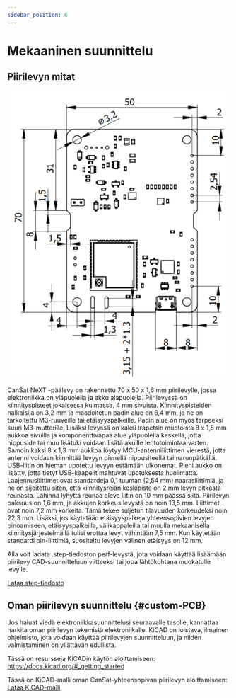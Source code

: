 ```yaml
---
sidebar_position: 6
---
```


# Mekaaninen suunnittelu

## Piirilevyn mitat

![CanSat NeXT -levyn mitat](./img/PCB_dimensions.png)

CanSat NeXT -päälevy on rakennettu 70 x 50 x 1,6 mm piirilevylle, jossa elektroniikka on yläpuolella ja akku alapuolella. Piirilevyssä on kiinnityspisteet jokaisessa kulmassa, 4 mm sivuista. Kiinnityspisteiden halkaisija on 3,2 mm ja maadoitetun padin alue on 6,4 mm, ja ne on tarkoitettu M3-ruuveille tai etäisyyspalkeille. Padin alue on myös tarpeeksi suuri M3-mutterille. Lisäksi levyssä on kaksi trapetsin muotoista 8 x 1,5 mm aukkoa sivuilla ja komponenttivapaa alue yläpuolella keskellä, jotta nippuside tai muu lisätuki voidaan lisätä akuille lentotoimintaa varten. Samoin kaksi 8 x 1,3 mm aukkoa löytyy MCU-antenniliittimen vierestä, jotta antenni voidaan kiinnittää levyyn pienellä nippusiteellä tai narunpätkällä. USB-liitin on hieman upotettu levyyn estämään ulkonemat. Pieni aukko on lisätty, jotta tietyt USB-kaapelit mahtuvat upotuksesta huolimatta. Laajennusliittimet ovat standardeja 0,1 tuuman (2,54 mm) naarasliittimiä, ja ne on sijoitettu siten, että kiinnitysreiän keskipiste on 2 mm levyn pitkästä reunasta. Lähinnä lyhyttä reunaa oleva liitin on 10 mm päässä siitä. Piirilevyn paksuus on 1,6 mm, ja akkujen korkeus levystä on noin 13,5 mm. Liittimet ovat noin 7,2 mm korkeita. Tämä tekee suljetun tilavuuden korkeudeksi noin 22,3 mm. Lisäksi, jos käytetään etäisyyspalkeja yhteensopivien levyjen pinoamiseen, etäisyyspalkeilla, välikappaleilla tai muulla mekaanisella kiinnitysjärjestelmällä tulisi erottaa levyt vähintään 7,5 mm. Kun käytetään standardi pin-liittimiä, suositeltu levyjen välinen etäisyys on 12 mm.

Alla voit ladata .step-tiedoston perf-levystä, jota voidaan käyttää lisäämään piirilevy CAD-suunnitteluun viitteeksi tai jopa lähtökohtana muokatulle levylle.

[Lataa step-tiedosto](/assets/3d-files/cansat.step)


## Oman piirilevyn suunnittelu {#custom-PCB}

Jos haluat viedä elektroniikkasuunnittelusi seuraavalle tasolle, kannattaa harkita oman piirilevyn tekemistä elektroniikalle. KiCAD on loistava, ilmainen ohjelmisto, jota voidaan käyttää piirilevyjen suunnitteluun, ja niiden valmistaminen on yllättävän edullista.

Tässä on resursseja KiCADin käytön aloittamiseen: https://docs.kicad.org/#_getting_started

Tässä on KiCAD-malli oman CanSat-yhteensopivan piirilevyn aloittamiseen: [Lataa KiCAD-malli](/assets/kicad/Breakout-template.zip)